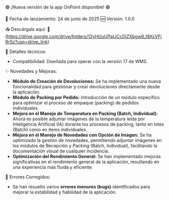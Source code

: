 🟢 ¡Nueva versión de la app OnPoint disponible! 🟢

📅 Fecha de lanzamiento: 24 de junio de 2025
🆕 Versión: 1.0.0

📥 Descárgala aquí:
🔗 (https://drive.google.com/drive/folders/12yHUuUPaIJCcDjZXbgw6_18XcVFiRrSz?usp=drive_link)

📲 Detalles técnicos:
* Compatibilidad: Diseñada para operar con la versión 17 de WMS.

✨ Novedades y Mejoras:
* **Módulo de Creación de Devoluciones:** Se ha implementado una nueva funcionalidad para gestionar y crear devoluciones directamente desde la aplicación.
* **Módulo de Packing por Pedido:** Introducción de un módulo específico para optimizar el proceso de empaque (packing) de pedidos individuales.
* **Mejora en el Manejo de Temperatura en Packing (Batch, Individual):** Ahora es posible adjuntar imágenes de la temperatura leída por Inteligencia Artificial (IA) durante los procesos de packing, tanto en lotes (Batch) como en ítems individuales.
* **Mejora en el Manejo de Novedades con Opción de Imagen:** Se ha optimizado la gestión de novedades, permitiendo adjuntar imágenes en los módulos de Recepción y Packing (Batch, Individual), facilitando la documentación visual de cualquier incidencia.
* **Optimización del Rendimiento General:** Se han implementado mejoras significativas en el rendimiento general de la aplicación, resultando en una experiencia más fluida y eficiente.

🐞 Errores Corregidos:
* Se han resuelto varios **errores menores (bugs)** identificados para mejorar la estabilidad y fiabilidad de la aplicación.
